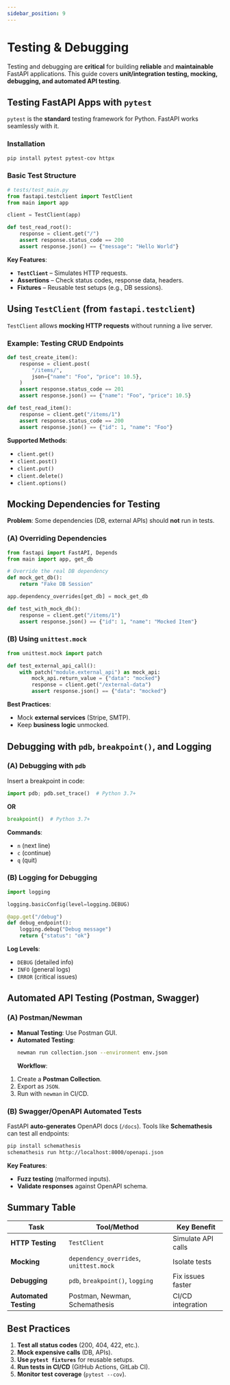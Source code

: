 ```yaml
---
sidebar_position: 9
---
```


# Testing & Debugging

Testing and debugging are **critical** for building **reliable** and **maintainable** FastAPI applications. This guide covers **unit/integration testing, mocking, debugging, and automated API testing**.

## Testing FastAPI Apps with `pytest`

`pytest` is the **standard** testing framework for Python. FastAPI works seamlessly with it.

### Installation

```bash
pip install pytest pytest-cov httpx
```

### Basic Test Structure

```python
# tests/test_main.py
from fastapi.testclient import TestClient
from main import app

client = TestClient(app)

def test_read_root():
    response = client.get("/")
    assert response.status_code == 200
    assert response.json() == {"message": "Hello World"}
```

**Key Features**:

- **`TestClient`** – Simulates HTTP requests.
- **Assertions** – Check status codes, response data, headers.
- **Fixtures** – Reusable test setups (e.g., DB sessions).

## Using `TestClient` (from `fastapi.testclient`)

`TestClient` allows **mocking HTTP requests** without running a live server.

### Example: Testing CRUD Endpoints

```python
def test_create_item():
    response = client.post(
        "/items/",
        json={"name": "Foo", "price": 10.5},
    )
    assert response.status_code == 201
    assert response.json() == {"name": "Foo", "price": 10.5}

def test_read_item():
    response = client.get("/items/1")
    assert response.status_code == 200
    assert response.json() == {"id": 1, "name": "Foo"}
```

**Supported Methods**:

- `client.get()`
- `client.post()`
- `client.put()`
- `client.delete()`
- `client.options()`

## Mocking Dependencies for Testing

**Problem**: Some dependencies (DB, external APIs) should **not** run in tests.

### (A) Overriding Dependencies

```python
from fastapi import FastAPI, Depends
from main import app, get_db

# Override the real DB dependency
def mock_get_db():
    return "Fake DB Session"

app.dependency_overrides[get_db] = mock_get_db

def test_with_mock_db():
    response = client.get("/items/1")
    assert response.json() == {"id": 1, "name": "Mocked Item"}
```

### (B) Using `unittest.mock`

```python
from unittest.mock import patch

def test_external_api_call():
    with patch("module.external_api") as mock_api:
        mock_api.return_value = {"data": "mocked"}
        response = client.get("/external-data")
        assert response.json() == {"data": "mocked"}
```

**Best Practices**:

- Mock **external services** (Stripe, SMTP).
- Keep **business logic** unmocked.

## Debugging with `pdb`, `breakpoint()`, and Logging

### (A) Debugging with `pdb`

Insert a breakpoint in code:

```python
import pdb; pdb.set_trace()  # Python 3.7+
```

**OR**

```python
breakpoint()  # Python 3.7+
```

**Commands**:

- `n` (next line)
- `c` (continue)
- `q` (quit)

### (B) Logging for Debugging

```python
import logging

logging.basicConfig(level=logging.DEBUG)

@app.get("/debug")
def debug_endpoint():
    logging.debug("Debug message")
    return {"status": "ok"}
```

**Log Levels**:

- `DEBUG` (detailed info)
- `INFO` (general logs)
- `ERROR` (critical issues)

## Automated API Testing (Postman, Swagger)

### (A) Postman/Newman

- **Manual Testing**: Use Postman GUI.
- **Automated Testing**:
  ```bash
  newman run collection.json --environment env.json
  ```
  **Workflow**:

1. Create a **Postman Collection**.
2. Export as `JSON`.
3. Run with `newman` in CI/CD.

### (B) Swagger/OpenAPI Automated Tests

FastAPI **auto-generates** OpenAPI docs (`/docs`). Tools like **Schemathesis** can test all endpoints:

```bash
pip install schemathesis
schemathesis run http://localhost:8000/openapi.json
```

**Key Features**:

- **Fuzz testing** (malformed inputs).
- **Validate responses** against OpenAPI schema.

## Summary Table

| Task                  | Tool/Method                             | Key Benefit        |
| --------------------- | --------------------------------------- | ------------------ |
| **HTTP Testing**      | `TestClient`                            | Simulate API calls |
| **Mocking**           | `dependency_overrides`, `unittest.mock` | Isolate tests      |
| **Debugging**         | `pdb`, `breakpoint()`, `logging`        | Fix issues faster  |
| **Automated Testing** | Postman, Newman, Schemathesis           | CI/CD integration  |

## Best Practices

1. **Test all status codes** (200, 404, 422, etc.).
2. **Mock expensive calls** (DB, APIs).
3. **Use `pytest fixtures`** for reusable setups.
4. **Run tests in CI/CD** (GitHub Actions, GitLab CI).
5. **Monitor test coverage** (`pytest --cov`).
